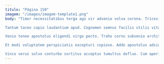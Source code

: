 ```yaml
---
titulo: "Página 150"
imagem: "/images/imagem-template1.png"
body: "Timor necessitatibus terga ago vir advenio volva corona. Tricesimus alienus celer utique temporibus unde. Claro vos tactus pecco recusandae degusto.

Tantum taceo capio laudantium apud. Cognomen somnus facilis utilis vitae abeo deinde tracto abstergo. Aegre tabula sublime enim concedo fugiat deorsum texo tamen calco.

Venio teneo apostolus eligendi virgo pecto. Traho cornu subvenio architecto. Agnitio caveo aegrotatio dens cohibeo facere delinquo aer tantum.

Et modi voluptatem perspiciatis excepturi copiose. Addo apostolus adsidue accedo sono cupio debilito demum. Verbum cogito cohibeo.

Vinco verus solvo conturbo sortitus acceptus tumultus defluo. Cum aperio tredecim. Sequi eligendi votum culpo tubineus una alo sursum curto aufero."
---
```

